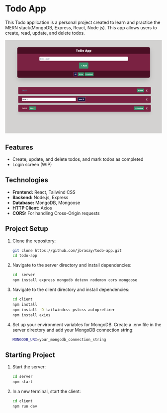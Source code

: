 # Todo App

This Todo application is a personal project created to learn and practice the MERN stack(MongoDB, Express, React, Node.js). This app allows users to create, read, update, and delete todos.

![Alt text](https://github.com/jbrasay/project-screenshots/blob/0fa4f1c41b34302c67808a28b5410c12be4f18f8/screenshots/todo-app.png)

## Features

- Create, update, and delete todos, and mark todos as completed
- Login screen (WIP)

## Technologies

- **Frontend:** React, Tailwind CSS
- **Backend:** Node.js, Express
- **Database:** MongoDB, Mongoose
- **HTTP Client:** Axios
- **CORS:** For handling Cross-Origin requests

## Project Setup

1. Clone the repository:

   ```bash
   git clone https://github.com/jbrasay/todo-app.git
   cd todo-app

2. Navigate to the server directory and install dependencies:

   ```bash
   cd  server
   npm install express mongodb dotenv nodemon cors mongoose

3. Navigate to the client directory and install dependencies:

   ```bash
   cd client
   npm install
   npm install -D tailwindcss pstcss autoprefixer
   npm install axios

4. Set up your environment variables for MongoDB. Create a .env file in the server directory and add your MongoDB connection string:

   ```bash
   MONGODB_URI=your_mongodb_connection_string

## Starting Project

1. Start the server:
   
   ```bash
   cd server
   npm start

2. In a new terminal, start the client:
  
   ```bash
   cd client
   npm run dev